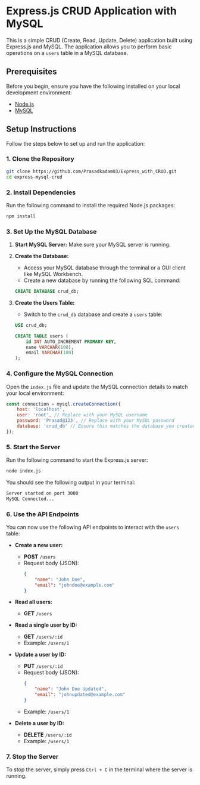 # Express.js CRUD Application with MySQL

This is a simple CRUD (Create, Read, Update, Delete) application built using Express.js and MySQL. The application allows you to perform basic operations on a `users` table in a MySQL database.

## Prerequisites

Before you begin, ensure you have the following installed on your local development environment:

- [Node.js](https://nodejs.org/en/)
- [MySQL](https://www.mysql.com/)

## Setup Instructions

Follow the steps below to set up and run the application:

### 1. Clone the Repository

```bash
git clone https://github.com/Prasadkadam03/Express_with_CRUD.git
cd express-mysql-crud
```

### 2. Install Dependencies

Run the following command to install the required Node.js packages:

```bash
npm install
```

### 3. Set Up the MySQL Database

1. **Start MySQL Server:** Make sure your MySQL server is running.

2. **Create the Database:**
   - Access your MySQL database through the terminal or a GUI client like MySQL Workbench.
   - Create a new database by running the following SQL command:

   ```sql
   CREATE DATABASE crud_db;
   ```

3. **Create the Users Table:**
   - Switch to the `crud_db` database and create a `users` table:

   ```sql
   USE crud_db;

   CREATE TABLE users (
       id INT AUTO_INCREMENT PRIMARY KEY,
       name VARCHAR(100),
       email VARCHAR(100)
   );
   ```

### 4. Configure the MySQL Connection

Open the `index.js` file and update the MySQL connection details to match your local environment:

```javascript
const connection = mysql.createConnection({
    host: 'localhost',
    user: 'root', // Replace with your MySQL username
    password: 'Prasad@123', // Replace with your MySQL password
    database: 'crud_db' // Ensure this matches the database you created
});
```


### 5. Start the Server

Run the following command to start the Express.js server:

```bash
node index.js
```

You should see the following output in your terminal:

```bash
Server started on port 3000
MySQL Connected...
```

### 6. Use the API Endpoints

You can now use the following API endpoints to interact with the `users` table:

- **Create a new user:**
  - **POST** `/users`
  - Request body (JSON):
    ```json
    {
        "name": "John Doe",
        "email": "johndoe@example.com"
    }
    ```
  
- **Read all users:**
  - **GET** `/users`

- **Read a single user by ID:**
  - **GET** `/users/:id`
  - Example: `/users/1`

- **Update a user by ID:**
  - **PUT** `/users/:id`
  - Request body (JSON):  
    ```json
    {
        "name": "John Doe Updated",
        "email": "johnupdated@example.com"
    }
    ```
  - Example: `/users/1`

- **Delete a user by ID:**
  - **DELETE** `/users/:id`
  - Example: `/users/1`

### 7. Stop the Server

To stop the server, simply press `Ctrl + C` in the terminal where the server is running.
